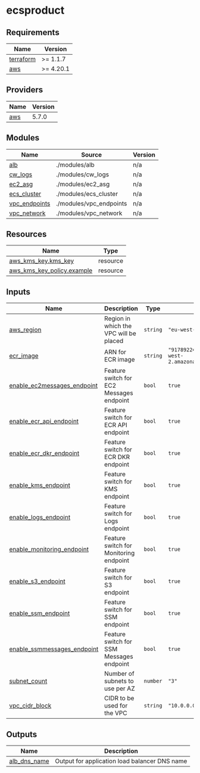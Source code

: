 # ecsproduct

<!-- BEGINNING OF PRE-COMMIT-TERRAFORM DOCS HOOK -->
## Requirements

| Name | Version |
|------|---------|
| <a name="requirement_terraform"></a> [terraform](#requirement\_terraform) | >= 1.1.7 |
| <a name="requirement_aws"></a> [aws](#requirement\_aws) | >= 4.20.1 |

## Providers

| Name | Version |
|------|---------|
| <a name="provider_aws"></a> [aws](#provider\_aws) | 5.7.0 |

## Modules

| Name | Source | Version |
|------|--------|---------|
| <a name="module_alb"></a> [alb](#module\_alb) | ./modules/alb | n/a |
| <a name="module_cw_logs"></a> [cw\_logs](#module\_cw\_logs) | ./modules/cw_logs | n/a |
| <a name="module_ec2_asg"></a> [ec2\_asg](#module\_ec2\_asg) | ./modules/ec2_asg | n/a |
| <a name="module_ecs_cluster"></a> [ecs\_cluster](#module\_ecs\_cluster) | ./modules/ecs_cluster | n/a |
| <a name="module_vpc_endpoints"></a> [vpc\_endpoints](#module\_vpc\_endpoints) | ./modules/vpc_endpoints | n/a |
| <a name="module_vpc_network"></a> [vpc\_network](#module\_vpc\_network) | ./modules/vpc_network | n/a |

## Resources

| Name | Type |
|------|------|
| [aws_kms_key.kms_key](https://registry.terraform.io/providers/hashicorp/aws/latest/docs/resources/kms_key) | resource |
| [aws_kms_key_policy.example](https://registry.terraform.io/providers/hashicorp/aws/latest/docs/resources/kms_key_policy) | resource |

## Inputs

| Name | Description | Type | Default | Required |
|------|-------------|------|---------|:--------:|
| <a name="input_aws_region"></a> [aws\_region](#input\_aws\_region) | Region in which the VPC will be placed | `string` | `"eu-west-2"` | no |
| <a name="input_ecr_image"></a> [ecr\_image](#input\_ecr\_image) | ARN for ECR image | `string` | `"917892242604.dkr.ecr.eu-west-2.amazonaws.com/nginx"` | no |
| <a name="input_enable_ec2messages_endpoint"></a> [enable\_ec2messages\_endpoint](#input\_enable\_ec2messages\_endpoint) | Feature switch for EC2 Messages endpoint | `bool` | `true` | no |
| <a name="input_enable_ecr_api_endpoint"></a> [enable\_ecr\_api\_endpoint](#input\_enable\_ecr\_api\_endpoint) | Feature switch for ECR API endpoint | `bool` | `true` | no |
| <a name="input_enable_ecr_dkr_endpoint"></a> [enable\_ecr\_dkr\_endpoint](#input\_enable\_ecr\_dkr\_endpoint) | Feature switch for ECR DKR endpoint | `bool` | `true` | no |
| <a name="input_enable_kms_endpoint"></a> [enable\_kms\_endpoint](#input\_enable\_kms\_endpoint) | Feature switch for KMS endpoint | `bool` | `true` | no |
| <a name="input_enable_logs_endpoint"></a> [enable\_logs\_endpoint](#input\_enable\_logs\_endpoint) | Feature switch for Logs endpoint | `bool` | `true` | no |
| <a name="input_enable_monitoring_endpoint"></a> [enable\_monitoring\_endpoint](#input\_enable\_monitoring\_endpoint) | Feature switch for Monitoring endpoint | `bool` | `true` | no |
| <a name="input_enable_s3_endpoint"></a> [enable\_s3\_endpoint](#input\_enable\_s3\_endpoint) | Feature switch for S3 endpoint | `bool` | `true` | no |
| <a name="input_enable_ssm_endpoint"></a> [enable\_ssm\_endpoint](#input\_enable\_ssm\_endpoint) | Feature switch for SSM endpoint | `bool` | `true` | no |
| <a name="input_enable_ssmmessages_endpoint"></a> [enable\_ssmmessages\_endpoint](#input\_enable\_ssmmessages\_endpoint) | Feature switch for SSM Messages endpoint | `bool` | `true` | no |
| <a name="input_subnet_count"></a> [subnet\_count](#input\_subnet\_count) | Number of subnets to use per AZ | `number` | `"3"` | no |
| <a name="input_vpc_cidr_block"></a> [vpc\_cidr\_block](#input\_vpc\_cidr\_block) | CIDR to be used for the VPC | `string` | `"10.0.0.0/16"` | no |

## Outputs

| Name | Description |
|------|-------------|
| <a name="output_alb_dns_name"></a> [alb\_dns\_name](#output\_alb\_dns\_name) | Output for application load balancer DNS name |
<!-- END OF PRE-COMMIT-TERRAFORM DOCS HOOK -->
